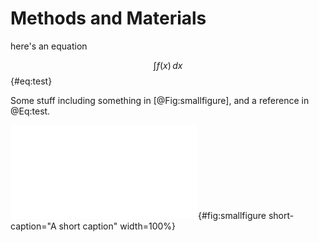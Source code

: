 
Methods and Materials
==================

here's an equation

$$
\int f(x)\,dx
$$ {#eq:test}

Some stuff including something in [@Fig:smallfigure], and a reference in @Eq:test.

![Let's make the caption longer.](images/fig.pdf){#fig:smallfigure short-caption="A short caption" width=100%}




